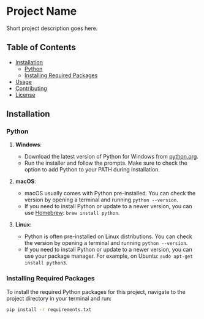 # Project Name

Short project description goes here.

## Table of Contents

- [Installation](#installation)
  - [Python](#python)
  - [Installing Required Packages](#installing-required-packages)
- [Usage](#usage)
- [Contributing](#contributing)
- [License](#license)

## Installation

### Python

1. **Windows**:
   - Download the latest version of Python for Windows from [python.org](https://www.python.org/downloads/windows/).
   - Run the installer and follow the prompts. Make sure to check the option to add Python to your PATH during installation.

2. **macOS**:
   - macOS usually comes with Python pre-installed. You can check the version by opening a terminal and running `python --version`.
   - If you need to install Python or update to a newer version, you can use [Homebrew](https://brew.sh/): `brew install python`.

3. **Linux**:
   - Python is often pre-installed on Linux distributions. You can check the version by opening a terminal and running `python --version`.
   - If you need to install Python or update to a newer version, you can use your package manager. For example, on Ubuntu: `sudo apt-get install python3`.

### Installing Required Packages

To install the required Python packages for this project, navigate to the project directory in your terminal and run:

```bash
pip install -r requirements.txt
